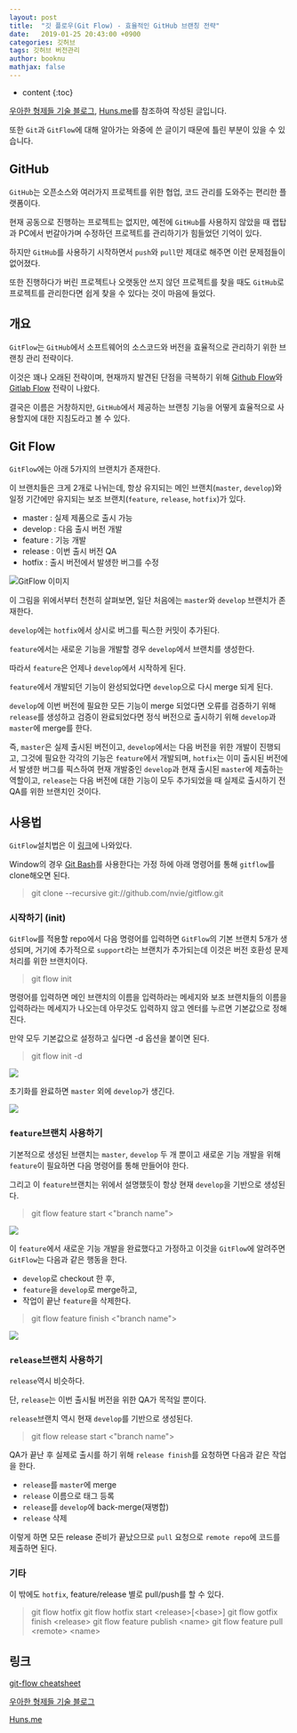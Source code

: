 ```yaml
---
layout: post
title:  "깃 플로우(Git Flow) - 효율적인 GitHub 브랜칭 전략"
date:   2019-01-25 20:43:00 +0900
categories: 깃허브
tags: 깃허브 버전관리
author: booknu
mathjax: false
---
```


* content
{:toc}

[우아한 형제들 기술 블로그](http://woowabros.github.io/experience/2017/10/30/baemin-mobile-git-branch-strategy.html), [Huns.me](http://huns.me/development/1131)를 참조하여 작성된 글입니다.

또한 `Git`과 `GitFlow`에 대해 알아가는 와중에 쓴 글이기 때문에 틀린 부분이 있을 수 있습니다.

## GitHub

`GitHub`는 오픈소스와 여러가지 프로젝트를 위한 협업, 코드 관리를 도와주는 편리한 플랫폼이다.

현재 공동으로 진행하는 프로젝트는 없지만, 예전에 `GitHub`를 사용하지 않았을 때 랩탑과 PC에서 번갈아가며 수정하던 프로젝트를 관리하기가 힘들었던 기억이 있다.

하지만 `GitHub`를 사용하기 시작하면서 `push`와 `pull`만 제대로 해주면 이런 문제점들이 없어졌다.

또한 진행하다가 버린 프로젝트나 오랫동안 쓰지 않던 프로젝트를 찾을 때도 `GitHub`로 프로젝트를 관리한다면 쉽게 찾을 수 있다는 것이 마음에 들었다.

## 개요

`GitFlow`는 `GitHub`에서 소프트웨어의 소스코드와 버전을 효율적으로 관리하기 위한 브랜칭 관리 전략이다.

이것은 꽤나 오래된 전략이며, 현재까지 발견된 단점을 극복하기 위해 [Github Flow](https://guides.github.com/introduction/flow/)와 [Gitlab Flow](https://about.gitlab.com/2014/09/29/gitlab-flow/) 전략이 나왔다.

결국은 이름은 거창하지만, `GitHub`에서 제공하는 브랜칭 기능을 어떻게 효율적으로 사용할지에 대한 지침도라고 볼 수 있다.

## Git Flow

`GitFlow`에는 아래 5가지의 브랜치가 존재한다.

이 브랜치들은 크게 2개로 나뉘는데, 항상 유지되는 메인 브랜치(`master`, `develop`)와 일정 기간에만 유지되는 보조 브랜치(`feature`, `release`, `hotfix`)가 있다.

- master : 실제 제품으로 출시 가능
- develop : 다음 출시 버전 개발
- feature : 기능 개발
- release : 이번 출시 버전 QA
- hotfix : 출시 버전에서 발생한 버그를 수정

![GitFlow 이미지]({{site.url}}/img/190125_GitFlow/git-flow_overall_graph.png)

이 그림을 위에서부터 천천히 살펴보면, 일단 처음에는 `master`와 `develop` 브랜치가 존재한다.

`develop`에는 `hotfix`에서 상시로 버그를 픽스한 커밋이 추가된다.

`feature`에서는 새로운 기능을 개발할 경우 `develop`에서 브랜치를 생성한다.

따라서 `feature`은 언제나 `develop`에서 시작하게 된다.

`feature`에서 개발되던 기능이 완성되었다면 `develop`으로 다시 merge 되게 된다.

`develop`에 이번 버전에 필요한 모든 기능이 merge 되었다면 오류를 검증하기 위해 `release`를 생성하고 검증이 완료되었다면 정식 버전으로 출시하기 위해 `develop`과 `master`에 merge를 한다.


즉, `master`은 실제 출시된 버전이고, `develop`에서는 다음 버전을 위한 개발이 진행되고, 그것에 필요한 각각의 기능은 `feature`에서 개발되며, `hotfix`는 이미 출시된 버전에서 발생한 버그를 픽스하여 현재 개발중인 `develop`과 현재 출시된 `master`에 제출하는 역할이고, `release`는 다음 버전에 대한 기능이 모두 추가되었을 때 실제로 출시하기 전 QA를 위한 브랜치인 것이다.

## 사용법

`GitFlow`설치법은 이 [링크](https://github.com/nvie/gitflow/wiki/Installation)에 나와있다.

Window의 경우 [Git Bash](https://git-scm.com/downloads)를 사용한다는 가정 하에 아래 명령어를 통해 `gitflow`를 clone해오면 된다.

> git clone --recursive git://github.com/nvie/gitflow.git

### 시작하기 (init)

`GitFlow`를 적용할 repo에서 다음 명령어를 입력하면 `GitFlow`의 기본 브랜치 5개가 생성되며, 거기에 추가적으로 `support`라는 브랜치가 추가되는데 이것은 버전 호환성 문제 처리를 위한 브랜치이다.

> git flow init

명령어를 입력하면 메인 브랜치의 이름을 입력하라는 메세지와 보조 브랜치들의 이름을 입력하라는 메세지가 나오는데 아무것도 입력하지 않고 엔터를 누르면 기본값으로 정해진다.

만약 모두 기본값으로 설정하고 싶다면 -d 옵션을 붙이면 된다.
> git flow init -d

![]({{site.url}}/img/190125_GitFlow/git-flow-init.png)

초기화를 완료하면 `master` 외에 `develop`가 생긴다.

![]({{site.url}}/img/190125_GitFlow/git-init-branch.png)

### `feature`브랜치 사용하기

기본적으로 생성된 브랜치는 `master`, `develop` 두 개 뿐이고 새로운 기능 개발을 위해 `feature`이 필요하면 다음 명령어를 통해 만들어야 한다.

그리고 이 `feature`브랜치는 위에서 설명했듯이 항상 현재 `develop`을 기반으로 생성된다.

> git flow feature start &lt;"branch name"&gt;

![]({{site.url}}/img/190125_GitFlow/git-create-feature.png)

이 `feature`에서 새로운 기능 개발을 완료했다고 가정하고 이것을 `GitFlow`에 알려주면 `GitFlow`는 다음과 같은 행동을 한다.

- `develop`로 checkout 한 후,
- `feature`을 `develop`로 merge하고,
- 작업이 끝난 `feature`을 삭제한다.

> git flow feature finish &lt;"branch name"&gt;

![]({{site.url}}/img/190125_GitFlow/git-create-feature.png)

### `release`브랜치 사용하기

`release`역시 비슷하다.

단, `release`는 이번 출시될 버전을 위한 QA가 목적일 뿐이다.

`release`브랜치 역시 현재 `develop`를 기반으로 생성된다.

> git flow release start &lt;"branch name"&gt;

QA가 끝난 후 실제로 출시를 하기 위해 `release finish`를 요청하면 다음과 같은 작업을 한다.

- `release`를 `master`에 merge
- `release` 이름으로 태그 등록
- `release`를 `develop`에 back-merge(재병합)
- `release` 삭제

이렇게 하면 모든 release 준비가 끝났으므로 `pull` 요청으로 `remote repo`에 코드를 제출하면 된다.

### 기타
이 밖에도 `hotfix`, feature/release 별로 pull/push를 할 수 있다.

> git flow hotfix
> git flow hotfix start &lt;release&gt;[&lt;base&gt;]
> git flow gotfix finish &lt;release&gt;
> git flow feature publish &lt;name&gt;
> git flow feature pull &lt;remote&gt; &lt;name&gt;

## 링크
[git-flow cheatsheet](https://danielkummer.github.io/git-flow-cheatsheet/index.ko_KR.html)

[우아한 형제들 기술 블로그](http://woowabros.github.io/experience/2017/10/30/baemin-mobile-git-branch-strategy.html)

[Huns.me](http://huns.me/development/1131)



